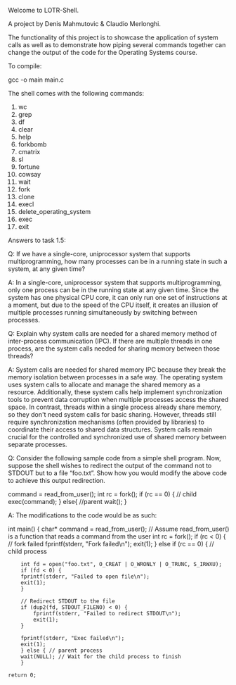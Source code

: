 Welcome to LOTR-Shell.

A project by Denis Mahmutovic & Claudio Merlonghi.

The functionality of this project is to showcase the application of system calls as well as to demonstrate how piping several commands together can change the output of the code for the Operating Systems course.

To compile:

gcc -o main main.c

The shell comes with the following commands:
1. wc 
2. grep 
3. df
4. clear 
5. help
6. forkbomb
7. cmatrix
8. sl
9. fortune
10. cowsay
11. wait
12. fork
13. clone
14. execl
15. delete_operating_system
16. exec
17. exit

Answers to task 1.5:

Q: If we have a single-core, uniprocessor system that supports multiprogramming,
how many processes can be in a running state in such a system, at any given time? 

A: In a single-core, uniprocessor system that supports multiprogramming, only one process can be in the running state at any given time.
Since the system has one physical CPU core, it can only run one set of instructions at a moment, but due to the speed of the CPU itself, it creates an illusion of multiple processes running simultaneously by switching between processes. 

Q: Explain why system calls are needed for a shared memory method of
inter-process communication (IPC). If there are multiple threads in one process, are the system
calls needed for sharing memory between those threads?

A: System calls are needed for shared memory IPC because they break the memory isolation between processes in a safe way.
The operating system uses system calls to allocate and manage the shared memory as a resource. Additionally, these system calls help implement synchronization tools to prevent data corruption when multiple processes access the shared space. In contrast, threads within a single process already share memory, so they don't need system calls for basic sharing. However, threads still require synchronization mechanisms 
(often provided by libraries) to coordinate their access to shared data structures. System calls remain crucial for the controlled and synchronized use of shared memory between separate processes.

Q:  Consider the following sample code from a simple shell program. Now,
suppose the shell wishes to redirect the output of the command not to STDOUT but to a file
“foo.txt”. Show how you would modify the above code to achieve this output redirection.


command = read_from_user();
int rc = fork();
if (rc == 0) { // child
    exec(command);
} else{ //parent
wait();
}


A: The modifications to the code would be as such:





int main() {
    char* command = read_from_user(); // Assume read_from_user() is a function that reads a command from the user
    int rc = fork();
        if (rc < 0) { // fork failed
    fprintf(stderr, "Fork failed\n");
    exit(1);
        } else if (rc == 0) { // child process

        int fd = open("foo.txt", O_CREAT | O_WRONLY | O_TRUNC, S_IRWXU);
        if (fd < 0) {
        fprintf(stderr, "Failed to open file\n");
        exit(1);
        }

        // Redirect STDOUT to the file
        if (dup2(fd, STDOUT_FILENO) < 0) {
            fprintf(stderr, "Failed to redirect STDOUT\n");
            exit(1);
        }

        fprintf(stderr, "Exec failed\n");
        exit(1);
        } else { // parent process
        wait(NULL); // Wait for the child process to finish
        }

    return 0;
